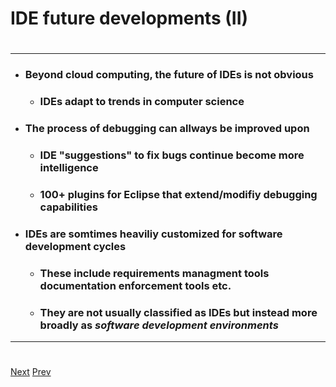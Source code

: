 # IDE future developments (II)
# 
***
* ### Beyond cloud computing, the future of IDEs is not obvious
	* ### IDEs adapt to trends in computer science
* ### The process of debugging can allways be improved upon
	* ### IDE "suggestions" to fix bugs continue become more intelligence
	* ### 100+ plugins for Eclipse that extend/modifiy debugging capabilities
* ### IDEs are somtimes heaviliy customized for software development cycles
	* ### These include requirements managment tools documentation enforcement tools etc.
	* ### They are not usually classified as IDEs but instead more broadly as _software development environments_
***
# 
[Next](https://github.com/AustinCerny/CSCI582_Presentation2_IDEs/blob/master/slide20.md)
[Prev](https://github.com/AustinCerny/CSCI582_Presentation2_IDEs/blob/master/slide18.md)
